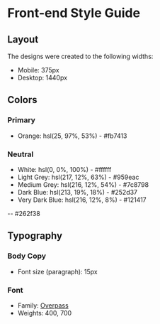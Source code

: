 # Front-end Style Guide

## Layout

The designs were created to the following widths:

- Mobile: 375px
- Desktop: 1440px

## Colors

### Primary

- Orange: hsl(25, 97%, 53%) - #fb7413

### Neutral

- White: hsl(0, 0%, 100%) - #ffffff
- Light Grey: hsl(217, 12%, 63%) - #959eac
- Medium Grey: hsl(216, 12%, 54%) - #7c8798
- Dark Blue: hsl(213, 19%, 18%) - #252d37
- Very Dark Blue: hsl(216, 12%, 8%) - #121417

-- #262f38


## Typography

### Body Copy

- Font size (paragraph): 15px

### Font

- Family: [Overpass](https://fonts.google.com/specimen/Overpass)
- Weights: 400, 700
